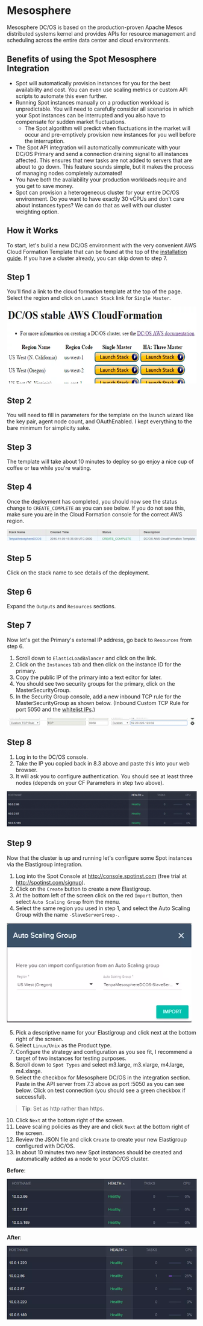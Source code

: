 # Mesosphere

Mesosphere DC/OS is based on the production-proven Apache Mesos distributed systems kernel and provides APIs for resource management and scheduling across the entire data center and cloud environments.

## Benefits of using the Spot Mesosphere Integration

- Spot will automatically provision instances for you for the best availability and cost. You can even use scaling metrics or custom API scripts to automate this even further.
- Running Spot instances manually on a production workload is unpredictable. You will need to carefully consider all scenarios in which your Spot instances can be interrupted and you also have to compensate for sudden market fluctuations.
  - The Spot algorithm will predict when fluctuations in the market will occur and pre-emptively provision new instances for you well before the interruption.
- The Spot API integration will automatically communicate with your DC/OS Primary and send a connection draining signal to all instances affected. This ensures that new tasks are not added to servers that are about to go down. This feature sounds simple, but it makes the process of managing nodes completely automated!
- You have both the availability your production workloads require and you get to save money.
- Spot can provision a heterogeneous cluster for your entire DC/OS environment. Do you want to have exactly 30 vCPUs and don't care about instances types? We can do that as well with our cluster weighting option.

## How it Works

To start, let's build a new DC/OS environment with the very convenient AWS Cloud Formation Template that can be found at the top of the [installation guide](https://downloads.dcos.io/dcos/stable/aws.html). If you have a cluster already, you can skip down to step 7.

## Step 1

You'll find a link to the cloud formation template at the top of the page. Select the region and click on `Launch Stack` link for `Single Master`.

<img src="/elastigroup/_media/mesosphere-01.png" width="600" height="204" />

## Step 2

You will need to fill in parameters for the template on the launch wizard like the key pair, agent node count, and OAuthEnabled. I kept everything to the bare minimum for simplicity sake.

## Step 3

The template will take about 10 minutes to deploy so go enjoy a nice cup of coffee or tea while you're waiting.

## Step 4

Once the deployment has completed, you should now see the status change to `CREATE_COMPLETE` as you can see below. If you do not see this, make sure you are in the Cloud Formation console for the correct AWS region.

<img src="/elastigroup/_media/mesosphere-02.png" />

## Step 5

Click on the stack name to see details of the deployment.

## Step 6

Expand the `Outputs` and `Resources` sections.

## Step 7

Now let's get the Primary's external IP address, go back to `Resources` from step 6.

1. Scroll down to `ElasticLoadBalancer` and click on the link.
2. Click on the `Instances` tab and then click on the instance ID for the primary.
3. Copy the public IP of the primary into a text editor for later.
4. You should see two security groups for the primary, click on the MasterSecurityGroup.
5. In the Security Group console, add a new inbound TCP rule for the MasterSecurityGroup as shown below. (Inbound Custom TCP Rule for port 5050 and the [whitelist IPs](administration/api/whitelist-ips).)

<img src="/elastigroup/_media/mesosphere-02a.png" />

## Step 8

1. Log in to the DC/OS console.
2. Take the IP you copied back in 8.3 above and paste this into your web browser.
3. It will ask you to configure authentication. You should see at least three nodes (depends on your CF Parameters in step two above).

<img src="/elastigroup/_media/mesosphere-03.png" />

## Step 9

Now that the cluster is up and running let's configure some Spot instances via the Elastigroup integration.

1. Log into the Spot Console at http://console.spotinst.com (free trial at http://spotinst.com/signup).
2. Click on the `Create` button to create a new Elastigroup.
3. At the bottom left of the screen click on the red `Import` button, then select `Auto Scaling Group` from the menu.
4. Select the same region you used in step 1, and select the Auto Scaling Group with the name `-SlaveServerGroup-`.

<img src="/elastigroup/_media/mesosphere-04.png" />

5. Pick a descriptive name for your Elastigroup and click next at the bottom right of the screen.
6. Select `Linux/Unix` as the Product type.
7. Configure the strategy and configuration as you see fit, I recommend a target of two instances for testing purposes.
8. Scroll down to `Spot Types` and select m3.large, m3.xlarge, m4.large, m4.xlarge.
9. Select the checkbox for Mesosphere DC/OS in the integration section. Paste in the API server from 7.3 above as port :5050 as you can see below. Click on test connection (you should see a green checkbox if successful).

> **Tip**: Set as http rather than https.

10. Click `Next` at the bottom right of the screen.
11. Leave scaling policies as they are and click `Next` at the bottom right of the screen.
12. Review the JSON file and click `Create` to create your new Elastigroup configured with DC/OS.
13. In about 10 minutes two new Spot instances should be created and automatically added as a node to your DC/OS cluster.

**Before**:

<img src="/elastigroup/_media/mesosphere-05.png" />

**After**:

<img src="/elastigroup/_media/mesosphere-06.png" />
